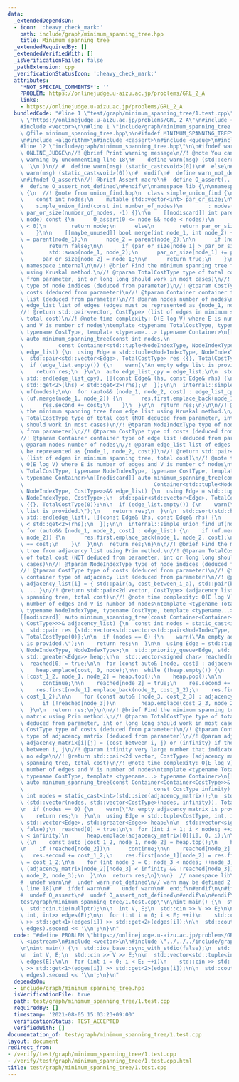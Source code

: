 ```yaml
---
data:
  _extendedDependsOn:
  - icon: ':heavy_check_mark:'
    path: include/graph/minimum_spanning_tree.hpp
    title: Minimum spanning tree
  _extendedRequiredBy: []
  _extendedVerifiedWith: []
  _isVerificationFailed: false
  _pathExtension: cpp
  _verificationStatusIcon: ':heavy_check_mark:'
  attributes:
    '*NOT_SPECIAL_COMMENTS*': ''
    PROBLEM: https://onlinejudge.u-aizu.ac.jp/problems/GRL_2_A
    links:
    - https://onlinejudge.u-aizu.ac.jp/problems/GRL_2_A
  bundledCode: "#line 1 \"test/graph/minimum_spanning_tree/1.test.cpp\"\n#define PROBLEM\
    \ \"https://onlinejudge.u-aizu.ac.jp/problems/GRL_2_A\"\n#include <iostream>\n\
    #include <vector>\n\n#line 1 \"include/graph/minimum_spanning_tree.hpp\"\n\n//!\
    \ @file minimum_spanning_tree.hpp\n\n#ifndef MINIMUM_SPANNING_TREE\n#define MINIMUM_SPANNING_TREE\n\
    \n#include <algorithm>\n#include <cassert>\n#include <queue>\n#include <tuple>\n\
    #line 12 \"include/graph/minimum_spanning_tree.hpp\"\n\n#ifndef warn\n#  ifndef\
    \ ONLINE_JUDGE\n//! @brief Print warning message\n//! @note You can suppress the\
    \ warning by uncommenting line 18\n#    define warn(msg) (std::cerr << (msg) <<\
    \ '\\n')\n// #  define warn(msg) (static_cast<void>(0))\n#  else\n#    define\
    \ warn(msg) (static_cast<void>(0))\n#  endif\n#  define warn_not_defined\n#endif\n\
    \n#ifndef O_assert\n//! @brief Assert macro\n#  define O_assert(...) assert(__VA_ARGS__)\n\
    #  define O_assert_not_defined\n#endif\n\nnamespace lib {\n\nnamespace internal\
    \ {\n  //! @note from union_find.hpp\n  class simple_union_find {\n  private:\n\
    \    const int nodes;\n    mutable std::vector<int> par_or_size;\n\n  public:\n\
    \    simple_union_find(const int number_of_nodes)\n        : nodes(number_of_nodes),\
    \ par_or_size(number_of_nodes, -1) {}\n\n    [[nodiscard]] int parent(const int\
    \ node) const {\n      O_assert(0 <= node && node < nodes);\n      if (par_or_size[node]\
    \ < 0)\n        return node;\n      else\n        return par_or_size[node] = parent(par_or_size[node]);\n\
    \    }\n\n    [[maybe_unused]] bool merge(int node_1, int node_2) {\n      node_1\
    \ = parent(node_1);\n      node_2 = parent(node_2);\n\n      if (node_1 == node_2)\n\
    \        return false;\n\n      if (par_or_size[node_1] > par_or_size[node_2])\n\
    \        std::swap(node_1, node_2);\n      par_or_size[node_1] += par_or_size[node_2];\n\
    \      par_or_size[node_2] = node_1;\n\n      return true;\n    }\n  };\n}  //\
    \ namespace internal\n\n//! @brief Find the minimum spanning tree from edge list\
    \ using Kruskal method.\n//! @tparam TotalCostType type of total cost (NOT deduced\
    \ from parameter, int or long long should work in most cases)\n//! @tparam NodeIndexType\
    \ type of node indices (deduced from parameter)\n//! @tparam CostType type of\
    \ costs (deduced from parameter)\n//! @tparam Container container type of edge\
    \ list (deduced from parameter)\n//! @param nodes number of nodes\n//! @param\
    \ edge_list list of edges (edges must be represented as {node_1, node_2, cost})\n\
    //! @return std::pair<vector, CostType> (list of edges in minimum spanning tree,\
    \ total cost)\n//! @note time complexity: O(E log V) where E is number of edges\
    \ and V is number of nodes\ntemplate <typename TotalCostType, typename NodeIndexType,\
    \ typename CostType, template <typename...> typename Container>\n[[nodiscard]]\
    \ auto minimum_spanning_tree(const int nodes,\n                              \
    \           const Container<std::tuple<NodeIndexType, NodeIndexType, CostType>>&\
    \ edge_list) {\n  using Edge = std::tuple<NodeIndexType, NodeIndexType, CostType>;\n\
    \  std::pair<std::vector<Edge>, TotalCostType> res {{}, TotalCostType(0)};\n\n\
    \  if (edge_list.empty()) {\n    warn(\"An empty edge list is provided.\");\n\
    \    return res;\n  }\n\n  auto edge_list_cpy = edge_list;\n\n  std::sort(std::begin(edge_list_cpy),\
    \ std::end(edge_list_cpy), [](const Edge& lhs, const Edge& rhs) {\n    return\
    \ std::get<2>(lhs) < std::get<2>(rhs);\n  });\n\n  internal::simple_union_find\
    \ uf(nodes);\n\n  for (auto&& [node_1, node_2, cost] : edge_list_cpy) {\n    if\
    \ (uf.merge(node_1, node_2)) {\n      res.first.emplace_back(node_1, node_2, cost);\n\
    \      res.second += cost;\n    }\n  }\n\n  return res;\n}\n\n//! @brief Find\
    \ the minimum spanning tree from edge list using Kruskal method.\n//! @tparam\
    \ TotalCostType type of total cost (NOT deduced from parameter, int or long long\
    \ should work in most cases)\n//! @tparam NodeIndexType type of node indices (deduced\
    \ from parameter)\n//! @tparam CostType type of costs (deduced from parameter)\n\
    //! @tparam Container container type of edge list (deduced from parameter)\n//!\
    \ @param nodes number of nodes\n//! @param edge_list list of edges (edges must\
    \ be represented as {node_1, node_2, cost})\n//! @return std::pair<vector, CostType>\
    \ (list of edges in minimum spanning tree, total cost)\n//! @note time complexity:\
    \ O(E log V) where E is number of edges and V is number of nodes\ntemplate <typename\
    \ TotalCostType, typename NodeIndexType, typename CostType, template <typename...>\
    \ typename Container>\n[[nodiscard]] auto minimum_spanning_tree(const int nodes,\n\
    \                                         Container<std::tuple<NodeIndexType,\
    \ NodeIndexType, CostType>>&& edge_list) {\n  using Edge = std::tuple<NodeIndexType,\
    \ NodeIndexType, CostType>;\n  std::pair<std::vector<Edge>, TotalCostType> res\
    \ {{}, TotalCostType(0)};\n\n  if (edge_list.empty()) {\n    warn(\"An empty edge\
    \ list is provided.\");\n    return res;\n  }\n\n  std::sort(std::begin(edge_list),\
    \ std::end(edge_list), [](const Edge& lhs, const Edge& rhs) {\n    return std::get<2>(lhs)\
    \ < std::get<2>(rhs);\n  });\n\n  internal::simple_union_find uf(nodes);\n\n \
    \ for (auto&& [node_1, node_2, cost] : edge_list) {\n    if (uf.merge(node_1,\
    \ node_2)) {\n      res.first.emplace_back(node_1, node_2, cost);\n      res.second\
    \ += cost;\n    }\n  }\n\n  return res;\n}\n\n//! @brief Find the minimum spanning\
    \ tree from adjacency list using Prim method.\n//! @tparam TotalCostType type\
    \ of total cost (NOT deduced from parameter, int or long long should work in most\
    \ cases)\n//! @tparam NodeIndexType type of node indices (deduced from parameter)\n\
    //! @tparam CostType type of costs (deduced from parameter)\n//! @tparam Container\
    \ container type of adjacency list (deduced from parameter)\n//! @param adjacency_list\
    \ adjacency_list[i] = { std::pair(a, cost_between_i_a), std::pair(b, cost_between_i_b),\
    \ ... }\n//! @return std::pair<2d vector, CostType> (adjacency list of minimun\
    \ spanning tree, total cost)\n//! @note time complexity: O(E log V) where E is\
    \ number of edges and V is number of nodes\ntemplate <typename TotalCostType,\
    \ typename NodeIndexType, typename CostType, template <typename...> typename Container>\n\
    [[nodiscard]] auto minimum_spanning_tree(const Container<Container<std::pair<NodeIndexType,\
    \ CostType>>>& adjacency_list) {\n  const int nodes = static_cast<int>(std::size(adjacency_list));\n\
    \  std::pair res {std::vector<std::vector<std::pair<NodeIndexType, CostType>>>(nodes),\
    \ TotalCostType(0)};\n\n  if (nodes == 0) {\n    warn(\"An empty adjacency list\
    \ is provided.\");\n    return res;\n  }\n\n  using Edge = std::tuple<CostType,\
    \ NodeIndexType, NodeIndexType>;\n  std::priority_queue<Edge, std::vector<Edge>,\
    \ std::greater<Edge>> heap;\n\n  std::vector<signed char> reached(nodes, false);\n\
    \  reached[0] = true;\n\n  for (const auto& [node, cost] : adjacency_list[0])\n\
    \    heap.emplace(cost, 0, node);\n\n  while (!heap.empty()) {\n    const auto\
    \ [cost_1_2, node_1, node_2] = heap.top();\n    heap.pop();\n\n    if (reached[node_2])\n\
    \      continue;\n\n    reached[node_2] = true;\n    res.second += cost_1_2;\n\
    \    res.first[node_1].emplace_back(node_2, cost_1_2);\n    res.first[node_2].emplace_back(node_1,\
    \ cost_1_2);\n\n    for (const auto& [node_3, cost_2_3] : adjacency_list[node_2])\n\
    \      if (!reached[node_3])\n        heap.emplace(cost_2_3, node_2, node_3);\n\
    \  }\n\n  return res;\n}\n\n//! @brief Find the minimum spanning tree from adjacency\
    \ matrix using Prim method.\n//! @tparam TotalCostType type of total cost (NOT\
    \ deduced from parameter, int or long long should work in most cases)\n//! @tparam\
    \ CostType type of costs (deduced from parameter)\n//! @tparam Container container\
    \ type of adjacency matrix (deduced from parameter)\n//! @param adjacency_matrix\
    \ adjacency_matrix[i][j] = (cost between i, j) or (infinity) if there's no edge\
    \ between i, j\n//! @param infinity very large number that indicates there is\
    \ no edge\n//! @return std::pair<2d vector, CostType> (adjacency matrix of minimun\
    \ spanning tree, total cost)\n//! @note time complexity: O(E log V) where E is\
    \ number of edges and V is number of nodes\ntemplate <typename TotalCostType,\
    \ typename CostType, template <typename...> typename Container>\n[[nodiscard]]\
    \ auto minimum_spanning_tree(const Container<Container<CostType>>& adjacency_matrix,\n\
    \                                         const CostType infinity) {\n  const\
    \ int nodes = static_cast<int>(std::size(adjacency_matrix));\n  std::pair res\
    \ {std::vector(nodes, std::vector<CostType>(nodes, infinity)), TotalCostType(0)};\n\
    \n  if (nodes == 0) {\n    warn(\"An empty adjacency matrix is provided.\");\n\
    \    return res;\n  }\n\n  using Edge = std::tuple<CostType, int, int>;\n  std::priority_queue<Edge,\
    \ std::vector<Edge>, std::greater<Edge>> heap;\n\n  std::vector<signed char> reached(nodes,\
    \ false);\n  reached[0] = true;\n\n  for (int i = 1; i < nodes; ++i)\n    if (adjacency_matrix[0][i]\
    \ < infinity)\n      heap.emplace(adjacency_matrix[0][i], 0, i);\n\n  while (!heap.empty())\
    \ {\n    const auto [cost_1_2, node_1, node_2] = heap.top();\n    heap.pop();\n\
    \n    if (reached[node_2])\n      continue;\n\n    reached[node_2] = true;\n \
    \   res.second += cost_1_2;\n    res.first[node_1][node_2] = res.first[node_2][node_1]\
    \ = cost_1_2;\n\n    for (int node_3 = 0; node_3 < nodes; ++node_3)\n      if\
    \ (adjacency_matrix[node_2][node_3] < infinity && !reached[node_3])\n        heap.emplace(adjacency_matrix[node_2][node_3],\
    \ node_2, node_3);\n  }\n\n  return res;\n}\n\n}  // namespace lib\n\n#ifdef warn_not_defined\n\
    #  undef warn\n#  undef warn_not_defined\n// warn may be defined 2 times (by uncommenting\
    \ line 18)\n#  ifdef warn\n#    undef warn\n#  endif\n#endif\n\n#ifdef O_assert_not_defined\n\
    #  undef O_assert\n#  undef O_assert_not_defined\n#endif\n\n#endif\n#line 6 \"\
    test/graph/minimum_spanning_tree/1.test.cpp\"\n\nint main() {\n  std::ios_base::sync_with_stdio(false);\n\
    \  std::cin.tie(nullptr);\n\n  int V, E;\n  std::cin >> V >> E;\n\n  std::vector<std::tuple<int,\
    \ int, int>> edges(E);\n\n  for (int i = 0; i < E; ++i)\n    std::cin >> std::get<0>(edges[i])\
    \ >> std::get<1>(edges[i]) >> std::get<2>(edges[i]);\n\n  std::cout << lib::minimum_spanning_tree<int>(V,\
    \ edges).second << '\\n';\n}\n"
  code: "#define PROBLEM \"https://onlinejudge.u-aizu.ac.jp/problems/GRL_2_A\"\n#include\
    \ <iostream>\n#include <vector>\n\n#include \"../../../include/graph/minimum_spanning_tree.hpp\"\
    \n\nint main() {\n  std::ios_base::sync_with_stdio(false);\n  std::cin.tie(nullptr);\n\
    \n  int V, E;\n  std::cin >> V >> E;\n\n  std::vector<std::tuple<int, int, int>>\
    \ edges(E);\n\n  for (int i = 0; i < E; ++i)\n    std::cin >> std::get<0>(edges[i])\
    \ >> std::get<1>(edges[i]) >> std::get<2>(edges[i]);\n\n  std::cout << lib::minimum_spanning_tree<int>(V,\
    \ edges).second << '\\n';\n}\n"
  dependsOn:
  - include/graph/minimum_spanning_tree.hpp
  isVerificationFile: true
  path: test/graph/minimum_spanning_tree/1.test.cpp
  requiredBy: []
  timestamp: '2021-08-05 15:03:23+09:00'
  verificationStatus: TEST_ACCEPTED
  verifiedWith: []
documentation_of: test/graph/minimum_spanning_tree/1.test.cpp
layout: document
redirect_from:
- /verify/test/graph/minimum_spanning_tree/1.test.cpp
- /verify/test/graph/minimum_spanning_tree/1.test.cpp.html
title: test/graph/minimum_spanning_tree/1.test.cpp
---
```

